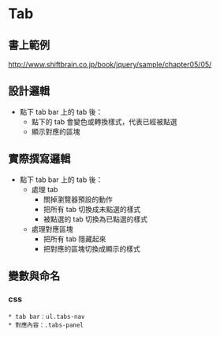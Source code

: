# Tab

## 書上範例

<http://www.shiftbrain.co.jp/book/jquery/sample/chapter05/05/>

## 設計邏輯

* 點下 tab bar 上的 tab 後：
	* 點下的 tab 會變色或轉換樣式，代表已經被點選
	* 顯示對應的區塊

## 實際撰寫邏輯

* 點下 tab bar 上的 tab 後：
	* 處理 tab 
		* 關掉瀏覽器預設<a>的動作
		* 把所有 tab 切換成未點選的樣式
		* 被點選的 tab 切換為已點選的樣式
	* 處理對應區塊
		* 把所有 tab 隱藏起來
		* 把對應的區塊切換成顯示的樣式

## 變數與命名

### css
	* tab bar：ul.tabs-nav
	* 對應內容：.tabs-panel
